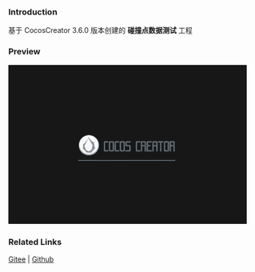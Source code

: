 ### Introduction

基于 CocosCreator 3.6.0 版本创建的 **碰撞点数据测试** 工程

### Preview
![image](../../../gif/202203/2022030433.gif)

### Related Links
[Gitee](https://gitee.com/mirrors_cocos-creator/example-3d/blob/master/physics-3d/assets/cases/scenes) | [Github](https://github.com/cocos-creator/example-3d/blob/master/physics-3d/assets/cases/scenes)